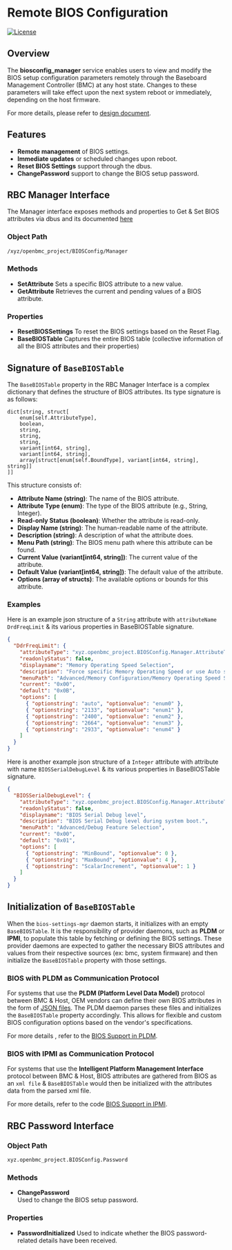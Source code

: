 # Remote BIOS Configuration

[![License](https://img.shields.io/badge/license-Apache%202.0-blue.svg)](LICENSE)

## Overview

The **biosconfig_manager** service enables users to view and modify the BIOS
setup configuration parameters remotely through the Baseboard Management
Controller (BMC) at any host state. Changes to these parameters will take effect
upon the next system reboot or immediately, depending on the host firmware.

For more details, please refer to [design document][rbmc-design-document].

## Features

- **Remote management** of BIOS settings.
- **Immediate updates** or scheduled changes upon reboot.
- **Reset BIOS Settings** support through the dbus.
- **ChangePassword** support to change the BIOS setup password.

## RBC Manager Interface

The Manager interface exposes methods and properties to Get & Set BIOS
attributes via dbus and its documented [here][pdi-manager-bios]

### Object Path

```txt
/xyz/openbmc_project/BIOSConfig/Manager
```

### Methods

- **SetAttribute** Sets a specific BIOS attribute to a new value.
- **GetAttribute** Retrieves the current and pending values of a BIOS attribute.

### Properties

- **ResetBIOSSettings** To reset the BIOS settings based on the Reset Flag.
- **BaseBIOSTable** Captures the entire BIOS table (collective information of
  all the BIOS attributes and their properties)

## Signature of `BaseBIOSTable`

The `BaseBIOSTable` property in the RBC Manager Interface is a complex
dictionary that defines the structure of BIOS attributes. Its type signature is
as follows:

```plaintext
dict[string, struct[
    enum[self.AttributeType],
    boolean,
    string,
    string,
    string,
    variant[int64, string],
    variant[int64, string],
    array[struct[enum[self.BoundType], variant[int64, string], string]]
]]
```

This structure consists of:

- **Attribute Name (string)**: The name of the BIOS attribute.
- **Attribute Type (enum)**: The type of the BIOS attribute (e.g., String,
  Integer).
- **Read-only Status (boolean)**: Whether the attribute is read-only.
- **Display Name (string)**: The human-readable name of the attribute.
- **Description (string)**: A description of what the attribute does.
- **Menu Path (string)**: The BIOS menu path where this attribute can be found.
- **Current Value (variant[int64, string])**: The current value of the
  attribute.
- **Default Value (variant[int64, string])**: The default value of the
  attribute.
- **Options (array of structs)**: The available options or bounds for this
  attribute.

### Examples

Here is an example json structure of a `String` attribute with `attributeName`
`DrdFreqLimit` & its various properties in BaseBIOSTable signature.

```json
{
  "DdrFreqLimit": {
    "attributeType": "xyz.openbmc_project.BIOSConfig.Manager.AttributeType.String",
    "readonlyStatus": false,
    "displayname": "Memory Operating Speed Selection",
    "description": "Force specific Memory Operating Speed or use Auto setting.",
    "menuPath": "Advanced/Memory Configuration/Memory Operating Speed Selection",
    "current": "0x00",
    "default": "0x0B",
    "options": [
      { "optionstring": "auto", "optionvalue": "enum0" },
      { "optionstring": "2133", "optionvalue": "enum1" },
      { "optionstring": "2400", "optionvalue": "enum2" },
      { "optionstring": "2664", "optionvalue": "enum3" },
      { "optionstring": "2933", "optionvalue": "enum4" }
    ]
  }
}
```

Here is another example json structure of a `Integer` attribute with attribute
with name `BIOSSerialDebugLevel` & its various properties in BaseBIOSTable
signature.

```json
{
  "BIOSSerialDebugLevel": {
    "attributeType": "xyz.openbmc_project.BIOSConfig.Manager.AttributeType.Integer",
    "readonlyStatus": false,
    "displayname": "BIOS Serial Debug level",
    "description": "BIOS Serial Debug level during system boot.",
    "menuPath": "Advanced/Debug Feature Selection",
    "current": "0x00",
    "default": "0x01",
    "options": [
      { "optionstring": "MinBound", "optionvalue": 0 },
      { "optionstring": "MaxBound", "optionvalue": 4 },
      { "optionstring": "ScalarIncrement", "optionvalue": 1 }
    ]
  }
}
```

## Initialization of `BaseBIOSTable`

When the `bios-settings-mgr` daemon starts, it initializes with an empty
`BaseBIOSTable`. It is the responsibility of provider daemons, such as **PLDM**
or **IPMI**, to populate this table by fetching or defining the BIOS settings.
These provider daemons are expected to gather the necessary BIOS attributes and
values from their respective sources (ex: bmc, system firmware) and then
initialize the `BaseBIOSTable` property with those settings.

### BIOS with PLDM as Communication Protocol

For systems that use the **PLDM (Platform Level Data Model)** protocol between
BMC & Host, OEM vendors can define their own BIOS attributes in the form of
[JSON files][pldm-bios-json]. The PLDM daemon parses these files and initializes
the `BaseBIOSTable` property accordingly. This allows for flexible and custom
BIOS configuration options based on the vendor's specifications.

For more details , refer to the [BIOS Support in PLDM][pldm-bios].

### BIOS with IPMI as Communication Protocol

For systems that use the **Intelligent Platform Management Interface** protocol
between BMC & Host, BIOS attributes are gathered from BIOS as an `xml file` &
`BaseBIOSTable` would then be initialized with the attributes data from the
parsed xml file.

For more details, refer to the code [BIOS Support in IPMI][ipmi-intel-bios].

## RBC Password Interface

### Object Path

```txt
xyz.openbmc_project.BIOSConfig.Password
```

### Methods

- **ChangePassword**  
  Used to change the BIOS setup password.

### Properties

- **PasswordInitialized** Used to indicate whether the BIOS password-related
  details have been received.

[rbmc-design-document]:
  https://github.com/openbmc/docs/blob/master/designs/remote-bios-configuration.md
[pldm-bios-json]:
  https://github.com/openbmc/pldm/blob/master/oem/ibm/configurations/bios/com.ibm.Hardware.Chassis.Model.Rainier2U/bios_attrs.json
[pldm-bios]: https://github.com/openbmc/pldm?tab=readme-ov-file#bios-support
[ipmi-intel-bios]:
  https://github.com/openbmc/intel-ipmi-oem/blob/master/src/biosconfigcommands.cpp
[pdi-manager-bios]:
  https://github.com/openbmc/phosphor-dbus-interfaces/blob/master/yaml/xyz/openbmc_project/BIOSConfig/Manager.interface.yaml

